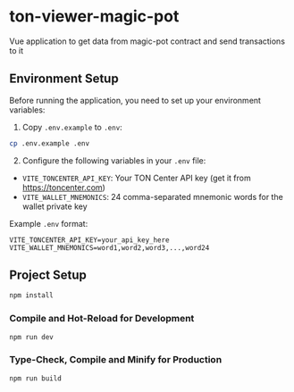 # ton-viewer-magic-pot
Vue application to get data from magic-pot contract and send transactions to it

## Environment Setup

Before running the application, you need to set up your environment variables:

1. Copy `.env.example` to `.env`:
```sh
cp .env.example .env
```

2. Configure the following variables in your `.env` file:

- `VITE_TONCENTER_API_KEY`: Your TON Center API key (get it from https://toncenter.com)
- `VITE_WALLET_MNEMONICS`: 24 comma-separated mnemonic words for the wallet private key

Example `.env` format:
```
VITE_TONCENTER_API_KEY=your_api_key_here
VITE_WALLET_MNEMONICS=word1,word2,word3,...,word24
```

## Project Setup

```sh
npm install
```

### Compile and Hot-Reload for Development

```sh
npm run dev
```

### Type-Check, Compile and Minify for Production

```sh
npm run build
```
